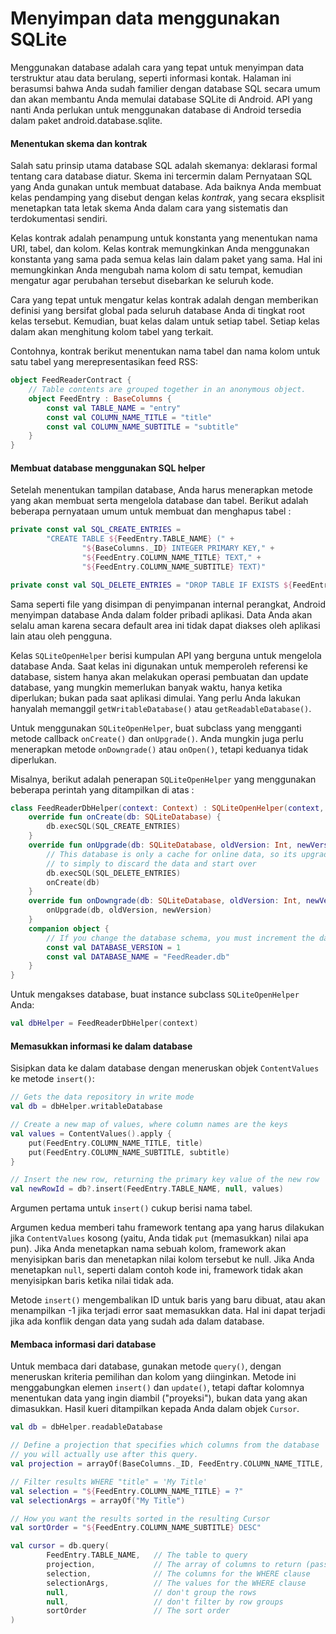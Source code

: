 # Menyimpan data menggunakan SQLite

Menggunakan database adalah cara yang tepat untuk menyimpan data terstruktur atau data berulang, seperti informasi kontak. Halaman ini berasumsi bahwa Anda sudah familier dengan database SQL secara umum dan akan membantu Anda memulai database SQLite di Android. API yang nanti Anda perlukan untuk menggunakan database di Android tersedia dalam paket android.database.sqlite.

#### Menentukan skema dan kontrak
Salah satu prinsip utama database SQL adalah skemanya: deklarasi formal tentang cara database diatur. Skema ini tercermin dalam Pernyataan SQL yang Anda gunakan untuk membuat database. Ada baiknya Anda membuat kelas pendamping yang disebut dengan kelas *kontrak*, yang secara eksplisit menetapkan tata letak skema Anda dalam cara yang sistematis dan terdokumentasi sendiri.

Kelas kontrak adalah penampung untuk konstanta yang menentukan nama URI, tabel, dan kolom. Kelas kontrak memungkinkan Anda menggunakan konstanta yang sama pada semua kelas lain dalam paket yang sama. Hal ini memungkinkan Anda mengubah nama kolom di satu tempat, kemudian mengatur agar perubahan tersebut disebarkan ke seluruh kode.

Cara yang tepat untuk mengatur kelas kontrak adalah dengan memberikan definisi yang bersifat global pada seluruh database Anda di tingkat root kelas tersebut. Kemudian, buat kelas dalam untuk setiap tabel. Setiap kelas dalam akan menghitung kolom tabel yang terkait.

Contohnya, kontrak berikut menentukan nama tabel dan nama kolom untuk satu tabel yang merepresentasikan feed RSS:

```kotlin
object FeedReaderContract {
    // Table contents are grouped together in an anonymous object.
    object FeedEntry : BaseColumns {
        const val TABLE_NAME = "entry"
        const val COLUMN_NAME_TITLE = "title"
        const val COLUMN_NAME_SUBTITLE = "subtitle"
    }
}
```
#### Membuat database menggunakan SQL helper
Setelah menentukan tampilan database, Anda harus menerapkan metode yang akan membuat serta mengelola database dan tabel. Berikut adalah beberapa pernyataan umum untuk membuat dan menghapus tabel :

```kotlin
private const val SQL_CREATE_ENTRIES =
        "CREATE TABLE ${FeedEntry.TABLE_NAME} (" +
                "${BaseColumns._ID} INTEGER PRIMARY KEY," +
                "${FeedEntry.COLUMN_NAME_TITLE} TEXT," +
                "${FeedEntry.COLUMN_NAME_SUBTITLE} TEXT)"

private const val SQL_DELETE_ENTRIES = "DROP TABLE IF EXISTS ${FeedEntry.TABLE_NAME}"
```
Sama seperti file yang disimpan di penyimpanan internal perangkat, Android menyimpan database Anda dalam folder pribadi aplikasi. Data Anda akan selalu aman karena secara default area ini tidak dapat diakses oleh aplikasi lain atau oleh pengguna.

Kelas `SQLiteOpenHelper` berisi kumpulan API yang berguna untuk mengelola database Anda. Saat kelas ini digunakan untuk memperoleh referensi ke database, sistem hanya akan melakukan operasi pembuatan dan update database, yang mungkin memerlukan banyak waktu, hanya ketika diperlukan; bukan pada saat aplikasi dimulai. Yang perlu Anda lakukan hanyalah memanggil `getWritableDatabase()` atau `getReadableDatabase()`.

Untuk menggunakan `SQLiteOpenHelper`, buat subclass yang mengganti metode callback `onCreate()` dan `onUpgrade()`. Anda mungkin juga perlu menerapkan metode `onDowngrade()` atau `onOpen()`, tetapi keduanya tidak diperlukan.

Misalnya, berikut adalah penerapan `SQLiteOpenHelper` yang menggunakan beberapa perintah yang ditampilkan di atas :

```kotlin
class FeedReaderDbHelper(context: Context) : SQLiteOpenHelper(context, DATABASE_NAME, null, DATABASE_VERSION) {
    override fun onCreate(db: SQLiteDatabase) {
        db.execSQL(SQL_CREATE_ENTRIES)
    }
    override fun onUpgrade(db: SQLiteDatabase, oldVersion: Int, newVersion: Int) {
        // This database is only a cache for online data, so its upgrade policy is
        // to simply to discard the data and start over
        db.execSQL(SQL_DELETE_ENTRIES)
        onCreate(db)
    }
    override fun onDowngrade(db: SQLiteDatabase, oldVersion: Int, newVersion: Int) {
        onUpgrade(db, oldVersion, newVersion)
    }
    companion object {
        // If you change the database schema, you must increment the database version.
        const val DATABASE_VERSION = 1
        const val DATABASE_NAME = "FeedReader.db"
    }
}
```
Untuk mengakses database, buat instance subclass `SQLiteOpenHelper` Anda:

```kotlin
val dbHelper = FeedReaderDbHelper(context)
```

#### Memasukkan informasi ke dalam database

Sisipkan data ke dalam database dengan meneruskan objek `ContentValues` ke metode `insert()`:

```kotlin
// Gets the data repository in write mode
val db = dbHelper.writableDatabase

// Create a new map of values, where column names are the keys
val values = ContentValues().apply {
    put(FeedEntry.COLUMN_NAME_TITLE, title)
    put(FeedEntry.COLUMN_NAME_SUBTITLE, subtitle)
}

// Insert the new row, returning the primary key value of the new row
val newRowId = db?.insert(FeedEntry.TABLE_NAME, null, values)
```

Argumen pertama untuk `insert()` cukup berisi nama tabel.

Argumen kedua memberi tahu framework tentang apa yang harus dilakukan jika `ContentValues` kosong (yaitu, Anda tidak `put` (memasukkan) nilai apa pun). Jika Anda menetapkan nama sebuah kolom, framework akan menyisipkan baris dan menetapkan nilai kolom tersebut ke null. Jika Anda menetapkan `null`, seperti dalam contoh kode ini, framework tidak akan menyisipkan baris ketika nilai tidak ada.

Metode `insert()` mengembalikan ID untuk baris yang baru dibuat, atau akan menampilkan -1 jika terjadi error saat memasukkan data. Hal ini dapat terjadi jika ada konflik dengan data yang sudah ada dalam database.

#### Membaca informasi dari database

Untuk membaca dari database, gunakan metode `query()`, dengan meneruskan kriteria pemilihan dan kolom yang diinginkan. Metode ini menggabungkan elemen `insert()` dan `update()`, tetapi daftar kolomnya menentukan data yang ingin diambil ("proyeksi"), bukan data yang akan dimasukkan. Hasil kueri ditampilkan kepada Anda dalam objek `Cursor`.

```kotlin
val db = dbHelper.readableDatabase

// Define a projection that specifies which columns from the database
// you will actually use after this query.
val projection = arrayOf(BaseColumns._ID, FeedEntry.COLUMN_NAME_TITLE, FeedEntry.COLUMN_NAME_SUBTITLE)

// Filter results WHERE "title" = 'My Title'
val selection = "${FeedEntry.COLUMN_NAME_TITLE} = ?"
val selectionArgs = arrayOf("My Title")

// How you want the results sorted in the resulting Cursor
val sortOrder = "${FeedEntry.COLUMN_NAME_SUBTITLE} DESC"

val cursor = db.query(
        FeedEntry.TABLE_NAME,   // The table to query
        projection,             // The array of columns to return (pass null to get all)
        selection,              // The columns for the WHERE clause
        selectionArgs,          // The values for the WHERE clause
        null,                   // don't group the rows
        null,                   // don't filter by row groups
        sortOrder               // The sort order
)
```